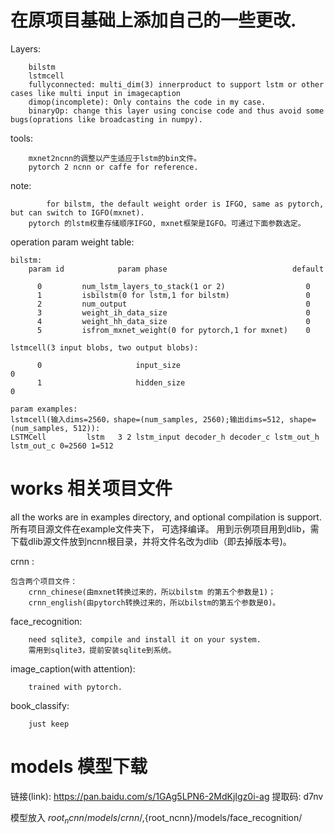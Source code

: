 # 在原项目基础上添加自己的一些更改.
Layers:
```
	bilstm
 	lstmcell
 	fullyconnected: multi_dim(3) innerproduct to support lstm or other cases like multi input in imagecaption
 	dimop(incomplete): Only contains the code in my case.                       
	binaryOp: change this layer using concise code and thus avoid some bugs(oprations like broadcasting in numpy).
````
tools:
```
	mxnet2ncnn的调整以产生适应于lstm的bin文件。
	pytorch 2 ncnn or caffe for reference.
```
note:
```
        for bilstm, the default weight order is IFGO, same as pytorch, but can switch to IGFO(mxnet). 
	pytorch 的lstm权重存储顺序IFGO, mxnet框架是IGFO。可通过下面参数选定。
```
operation param weight table:
```
bilstm: 
	param id			param phase                            default	

	  0			num_lstm_layers_to_stack(1 or 2)                  0
	  1			isbilstm(0 for lstm,1 for bilstm)                 0
	  2			num_output                                        0
	  3			weight_ih_data_size                               0
	  4			weight_hh_data_size                               0
	  5			isfrom_mxnet_weight(0 for pytorch,1 for mxnet)    0

lstmcell(3 input blobs, two output blobs):
	
	  0                     input_size                                        0                    
	  1                     hidden_size                                       0
	
param examples:
lstmcell(输入dims=2560，shape=(num_samples, 2560);输出dims=512, shape=(num_samples, 512)): 
LSTMCell         lstm   3 2 lstm_input decoder_h decoder_c lstm_out_h lstm_out_c 0=2560 1=512
```

# works 相关项目文件
all the works are in examples directory, and optional compilation is support.
所有项目源文件在example文件夹下， 可选择编译。
用到示例项目用到dlib，需下载dlib源文件放到ncnn根目录，并将文件名改为dlib（即去掉版本号)。

crnn :
```
包含两个项目文件：
	crnn_chinese(由mxnet转换过来的，所以bilstm 的第五个参数是1)； 
	crnn_english(由pytorch转换过来的，所以bilstm的第五个参数是0)。
```
face_recognition: 
```
	need sqlite3, compile and install it on your system.
	需用到sqlite3，提前安装sqlite到系统。
```

image_caption(with attention):
```
	trained with pytorch.
```
book_classify:
```
	just keep
```



# models 模型下载
链接(link): https://pan.baidu.com/s/1GAg5LPN6-2MdKjIgz0i-ag 提取码: d7nv 

模型放入 ${root_ncnn}/models/crnn/,${root_ncnn}/models/face_recognition/
